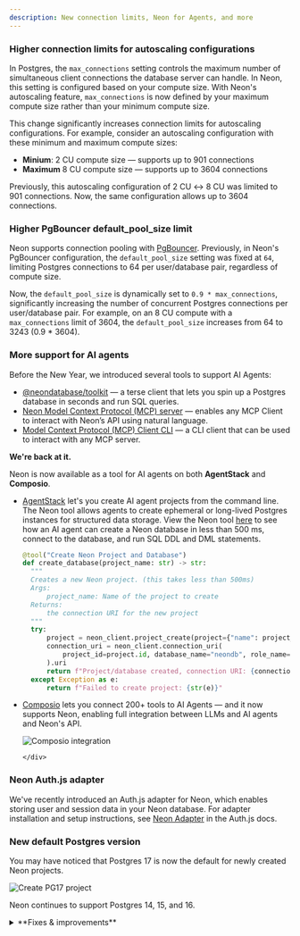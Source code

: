 ```yaml
---
description: New connection limits, Neon for Agents, and more
---
```


### Higher connection limits for autoscaling configurations

In Postgres, the `max_connections` setting controls the maximum number of simultaneous client connections the database server can handle. In Neon, this setting is configured based on your compute size. With Neon's autoscaling feature, `max_connections` is now defined by your maximum compute size rather than your minimum compute size.

This change significantly increases connection limits for autoscaling configurations. For example, consider an autoscaling configuration with these minimum and maximum compute sizes: 

- **Minium**: 2 CU compute size — supports up to 901 connections
- **Maximum** 8 CU compute size — supports up to 3604 connections

Previously, this autoscaling configuration of 2 CU ↔ 8 CU was limited to 901 connections. Now, the same configuration allows up to 3604 connections.

### Higher PgBouncer default_pool_size limit

Neon supports connection pooling with [PgBouncer](https://www.pgbouncer.org/). Previously, in Neon's PgBouncer configuration, the `default_pool_size` setting was fixed at `64`, limiting Postgres connections to 64 per user/database pair, regardless of compute size.

Now, the `default_pool_size` is dynamically set to `0.9 * max_connections`, significantly increasing the number of concurrent Postgres connections per user/database pair. For example, on an 8 CU compute with a `max_connections` limit of 3604, the `default_pool_size` increases from 64 to 3243 (0.9 \* 3604).

### More support for AI agents

Before the New Year, we introduced several tools to support AI Agents:

- [@neondatabase/toolkit](https://github.com/neondatabase/toolkit) — a terse client that lets you spin up a Postgres database in seconds and run SQL queries.
- [Neon Model Context Protocol (MCP) server](https://github.com/neondatabase/mcp-server-neon) — enables any MCP Client to interact with Neon’s API using natural language.
- [Model Context Protocol (MCP) Client CLI](https://github.com/neondatabase/mcp-server-neon/tree/main/mcp-client) — a CLI client that can be used to interact with any MCP server.

**We're back at it.** 

Neon is now available as a tool for AI agents on both **AgentStack** and **Composio**.

- [AgentStack](https://github.com/AgentOps-AI/AgentStack) let's you create AI agent projects from the command line. The Neon tool allows agents to create ephemeral or long-lived Postgres instances for structured data storage. View the Neon tool [here](https://github.com/AgentOps-AI/AgentStack/blob/main/agentstack/templates/crewai/tools/neon_tool.py) to see how an AI agent can create a Neon database in less than 500 ms, connect to the database, and run SQL DDL and DML statements.

  ```python
  @tool("Create Neon Project and Database")
  def create_database(project_name: str) -> str:
    """
    Creates a new Neon project. (this takes less than 500ms)
    Args:
        project_name: Name of the project to create
    Returns:
        the connection URI for the new project
    """
    try:
        project = neon_client.project_create(project={"name": project_name}).project
        connection_uri = neon_client.connection_uri(
            project_id=project.id, database_name="neondb", role_name="neondb_owner"
        ).uri
        return f"Project/database created, connection URI: {connection_uri}"
    except Exception as e:
        return f"Failed to create project: {str(e)}"
  ```

- [Composio](https://composio.dev/) lets you connect 200+ tools to AI Agents — and it now supports Neon, enabling full integration between LLMs and AI agents and Neon's API.

    <div style={{ display: 'flex' }}>
      <div style={{ flex: 1 }}>

    ![Composio integration](/docs/relnotes/composio.png)

      </div>
    </div>

### Neon Auth.js adapter

We've recently introduced an Auth.js adapter for Neon, which enables storing user and session data in your Neon database. For adapter installation and setup instructions, see [Neon Adapter](https://authjs.dev/getting-started/adapters/neon) in the Auth.js docs.

### New default Postgres version

You may have noticed that Postgres 17 is now the default for newly created Neon projects.

<div style={{ display: 'flex' }}>
  <div style={{ flex: 1 }}>

![Create PG17 project](/docs/relnotes/create_project_17.png)

  </div>
</div>

Neon continues to support Postgres 14, 15, and 16.

<details>

<summary>**Fixes & improvements**</summary>

- **Drizzle Studio update**

  The Drizzle Studio integration that powers the **Tables** page in the Neon Console has been updated. For the latest improvements and fixes, see the [Neon Drizzle Studio Integration Changelog](https://github.com/neondatabase/neon-drizzle-studio-changelog/blob/main/CHANGELOG.md).

- **Console updates**

  Adjusted billing period start dates in the console to align with the beginning of the current month. Previously, timezone differences could cause the start date to display as the last day of the previous month.

- **Virtual Private Networking**

  Fixed an issue where invalid VPC endpoint IDs would not be deleted. Invalid endpoint IDs are now transitioned to a deleted state after 24 hours and automatically removed at a later date.

- **Neon API**

  - The [List branches](https://api-docs.neon.tech/reference/listprojectbranches) endpoint now supports sorting and pagination with the addition of `sort_by`, `sort_order`, `limit`, and `cursor` query parameters. The `sorted by` options include `updated_at`, `created_at`, or `name`, and `sort_order` options include `asc` and `desc`. After an initial call, pagination support lets you list the next or previous number of branches specified by the `limit` parameter.
  - Added a new [List running operations](tbd) endpoint, which retrieves a list of all running operations for the specified Neon project.

- **Neon API Client**

  The [TypeScript SDK for the Neon API](https://neon.tech/docs/reference/typescript-sdk) was updated to a new version (1.11.4). The new version adds support for creating organization API keys.

- **Logical Replication**

  Before dropping a database, Neon now drops any logical replication subscriptions defined in the database.

- **Fixes**

  Fixed an issue that permitted installing the Neon GitHub integration for organizations or personal accounts where the integration was already installed.

</details>
